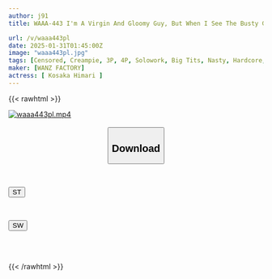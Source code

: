 ```yaml
---
author: j91
title: WAAA-443 I'm A Virgin And Gloomy Guy, But When I See The Busty Girl I Had A Crush On Get Drunk And Creampied By Some Horny Guys At A Club Party, I Get A Depressed Erection... Himari Kosaka

url: /v/waaa443pl
date: 2025-01-31T01:45:00Z
image: "waaa443pl.jpg"
tags: [Censored, Creampie, 3P, 4P, Solowork, Big Tits, Nasty, Hardcore, (tag-censored)	]
maker: [WANZ FACTORY]
actress: [ Kosaka Himari ]
---
```



{{< rawhtml >}}

<div class="video" data-videoid="kZAWLGVJyJFOdZZ">
    <a href="javascript:;">
        <img src="/v/waaa443pl/waaa443pl.jpg" width="WIDTH" height="HEIGHT" alt="waaa443pl.mp4" loading="lazy">
    </a>
</div>

<script type="text/javascript" src="https://j91.asia/asset/on-demand-st.js"></script>

<br>
  <link rel="stylesheet" href="https://j91.asia/asset/bs5.css">
  
  <center>
  <button class="btn btn-primary" type="button" data-bs-toggle="collapse" data-bs-target=".multi-collapse" aria-expanded="false" aria-controls="multiCollapseExample1 multiCollapseExample2"><h2>Download</h2></button></center>
</p>
<div class="row">
  <div class="col">
    <div class="collapse multi-collapse" id="multiCollapseExample1">
      <div class="card card-body">
	      	      <br>
<div class="buttons">  
<p><a href="/v/waaa443pl/st.html" target="_blank"><button class="btn-hover color-3"><i class="fa fa-download"></i> ST</button></a></p></div>
    </div>
  </div>
</div>
  <div class="col">
    <div class="collapse multi-collapse" id="multiCollapseExample2">
      <div class="card card-body">
	      <br>
<div class="buttons">
<p><a href="/v/waaa443pl/sw.html" target="_blank"><button class="btn-hover color-2"><i class="fa fa-download"></i> SW</button></a></p></div>
<br><br>
      </div>
    </div>
  </div>
</div>

{{< /rawhtml >}}